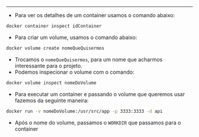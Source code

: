 ___
- Para ver os detalhes de um container usamos o comando abaixo:
```bash
docker container inspect idContainer
```
- Para criar um volume, usamos o comando abaixo:
```bash
docker volume create nomeQueQuisermos
```
- Trocamos o `nomeQueQuisermos`, para um nome que acharmos interessante para o projeto.
- Podemos inspecionar o volume com o comando:
```bash
docker volume inspect nomeDoVolume
```
- Para executar um container e passando o volume que queremos usar fazemos da seguinte maneira:
```bash
docker run -v nomeDoVolume:/usr/src/app -p 3333:3333 -d api
```
- Após o nome do volume, passamos o `WORKDIR` que passamos para o container
